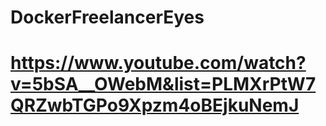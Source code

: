 # DockerFreelancerEyes
# https://www.youtube.com/watch?v=5bSA__OWebM&list=PLMXrPtW7QRZwbTGPo9Xpzm4oBEjkuNemJ

